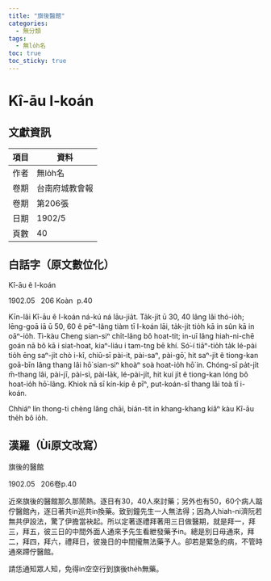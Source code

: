 ```yaml
---
title: "旗後醫館"
categories:
  - 無分類
tags:
  - 無lo̍h名
toc: true
toc_sticky: true
---
```


# Kî-āu I-koán

## 文獻資訊

| 項目 | 資料 |
|---|---|
| 作者 | 無lo̍h名 |
| 卷期 | 台南府城教會報 |
| 卷期 | 第206張 |
| 日期 | 1902/5 |
| 頁數 | 40 |

## 白話字（原文數位化）

Kî-āu ê I-koán

1902.05   206 Koàn  p.40

Kīn-lâi Kî-āu ê I-koán ná-kú ná lāu-jia̍t. Ta̍k-ji̍t ū 30, 40 lâng lâi thó-io̍h; lēng-goā iā ū 50, 60 ê pēⁿ-lâng tiàm tī I-koán lāi, ta̍k-ji̍t tio̍h kā in sûn kā in oāⁿ-io̍h. Tì-kàu Cheng sian-siⁿ chi̍t-lâng bô hoat-tit; in-uī lâng hiah-ni-chē goán nā bô kā i siat-hoat, kiaⁿ-liáu i tam-tng bē khí. Só͘-í tiāⁿ-tio̍h ta̍k lé-pài tio̍h ēng saⁿ-ji̍t chò i-kî, chiū-sī pài-it, pài-saⁿ, pài-gō͘, hit saⁿ-ji̍t ê tiong-kan goā-bīn lâng thang lâi hō͘ sian-siⁿ khoàⁿ soà hoat-io̍h hō͘ in. Chóng-sī pa̍t-ji̍t m̄-thang lâi, pài-jī, pài-sì, pài-la̍k, lé-pài-ji̍t, hit kuí ji̍t ê tiong-kan lóng bô hoat-io̍h hō͘-lâng. Khiok nā sī kín-kip ê pīⁿ, put-koán-sî thang lâi toà tī i-koán.

Chhiáⁿ lín thong-ti chèng lâng chāi, bián-tit in khang-khang kiâⁿ kàu Kî-āu the̍h bô io̍h.

## 漢羅（Ùi原文改寫）

旗後的醫館

1902.05   206卷p.40

近來旗後的醫館那久那鬧熱。逐日有30，40人來討藥；另外也有50，60个病人踮佇醫館內，逐日著共in巡共in換藥。致到鐘先生一人無法得；因為人hiah-ni濟阮若無共伊設法，驚了伊擔當袂起。所以定著逐禮拜著用三日做醫期，就是拜一，拜三，拜五，彼三日的中間外面人通來予先生看紲發藥予in。總是別日毋通來，拜二，拜四，拜六，禮拜日，彼幾日的中間攏無法藥予人。卻若是緊急的病，不管時通來蹛佇醫館。

請恁通知眾人知，免得in空空行到旗後the̍h無藥。
